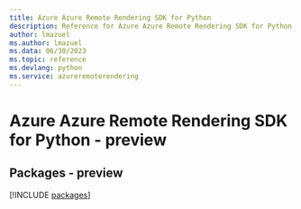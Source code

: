 ```yaml
---
title: Azure Azure Remote Rendering SDK for Python
description: Reference for Azure Azure Remote Rendering SDK for Python
author: lmazuel
ms.author: lmazuel
ms.data: 06/30/2023
ms.topic: reference
ms.devlang: python
ms.service: azureremoterendering
---
```

# Azure Azure Remote Rendering SDK for Python - preview
## Packages - preview
[!INCLUDE [packages](azure-remote-rendering-index.md)]